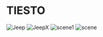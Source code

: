 # TIESTO
![Jeep](https://user-images.githubusercontent.com/38505378/62838425-89d58200-bc99-11e9-9d53-78a544edeb09.png)
![JeepX](https://user-images.githubusercontent.com/38505378/62838426-8a6e1880-bc99-11e9-9eb7-d9fcbe6df39b.png)
![scene1](https://user-images.githubusercontent.com/38505378/62838605-6e1fab00-bc9c-11e9-99c0-e803525d2b54.PNG)
![scene](https://user-images.githubusercontent.com/38505378/62838606-6e1fab00-bc9c-11e9-9739-89aafeb9860c.PNG)
